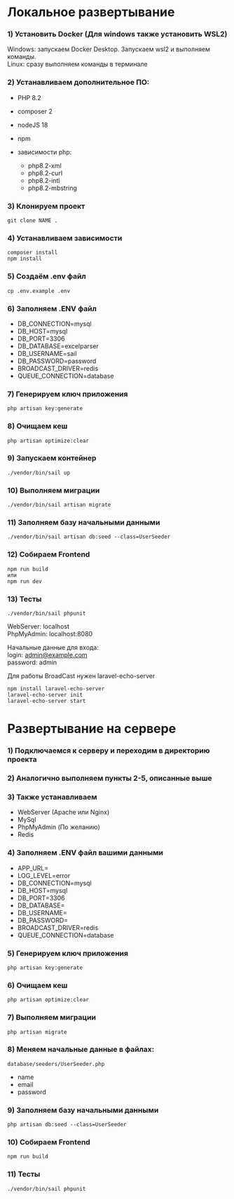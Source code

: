 


# Локальное развертывание

### 1) Установить Docker (Для windows также установить WSL2)
Windows: запускаем Docker Desktop. Запускаем wsl2 и выполняем команды.  
Linux: сразу выполняем команды в терминале

### 2) Устанавливаем дополнительное ПО:

* PHP 8.2
* composer 2
* nodeJS 18
* npm
* зависимости php:

    - php8.2-xml
    - php8.2-curl
    - php8.2-intl
    - php8.2-mbstring

### 3) Клонируем проект

```
git clone NAME .
```

### 4) Устанавливаем зависимости

```
composer install
npm install
```

### 5) Создаём .env файл

```
cp .env.example .env
```

### 6) Заполняем .ENV файл

- DB_CONNECTION=mysql
- DB_HOST=mysql
- DB_PORT=3306
- DB_DATABASE=excelparser
- DB_USERNAME=sail
- DB_PASSWORD=password
- BROADCAST_DRIVER=redis
- QUEUE_CONNECTION=database

### 7) Генерируем ключ приложения
```
php artisan key:generate
```

### 8) Очищаем кеш
```
php artisan optimize:clear
```

### 9) Запускаем контейнер
```
./vendor/bin/sail up
```

### 10) Выполняем миграции
```
./vendor/bin/sail artisan migrate
```
### 11) Заполняем базу начальными данными
```
./vendor/bin/sail artisan db:seed --class=UserSeeder
```
### 12) Собираем Frontend
```
npm run build
или
npm run dev
```
### 13) Тесты
```
./vendor/bin/sail phpunit
```

WebServer: localhost  
PhpMyAdmin: localhost:8080

Начальные данные для входа:  
login: admin@example.com  
password: admin

Для работы BroadCast нужен laravel-echo-server
```
npm install laravel-echo-server
laravel-echo-server init
laravel-echo-server start
```

# Развертывание на сервере

### 1) Подключаемся к серверу и переходим в директорию проекта
### 2) Аналогично выполняем пункты 2-5, описанные выше
### 3) Также устанавливаем

- WebServer (Apache или Nginx)
- MySql
- PhpMyAdmin (По желанию)
- Redis

### 4) Заполняем .ENV файл вашими данными

- APP_URL=
- LOG_LEVEL=error
- DB_CONNECTION=mysql
- DB_HOST=mysql
- DB_PORT=3306
- DB_DATABASE=
- DB_USERNAME=
- DB_PASSWORD=
- BROADCAST_DRIVER=redis
- QUEUE_CONNECTION=database

### 5) Генерируем ключ приложения
```
php artisan key:generate
```
### 6) Очищаем кеш
```
php artisan optimize:clear
```
### 7) Выполняем миграции
```
php artisan migrate
```
### 8) Меняем начальные данные в файлах:
```
database/seeders/UserSeeder.php
```
- name
- email
- password

### 9) Заполняем базу начальными данными
```
php artisan db:seed --class=UserSeeder
```

### 10) Собираем Frontend
```
npm run build
```

### 11) Тесты
```
./vendor/bin/sail phpunit
```
